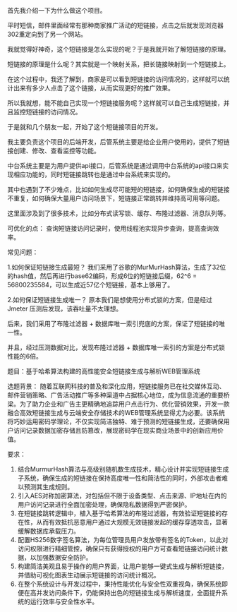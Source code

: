 首先我介绍一下为什么做这个项目。

平时短信，邮件里面经常有那种商家推广活动的短链接，点击之后就发现浏览器302重定向到了另一个网站。

我就觉得好神奇，这个短链接是怎么实现的呢？于是我就开始了解短链接的原理。

短链接的原理是什么呢？其实就是一个映射关系，把长链接映射到一个短链接上。

在这个过程中，我还了解到，商家是可以看到短链接的访问情况的，这样就可以统计出来有多少人点击了这个链接，从而实现更好的推广效果。

所以我就想，能不能自己实现一个短链接服务呢？这样就可以自己生成短链接，并且监控短链接的访问情况。

于是就和几个朋友一起，开始了这个短链接项目的开发。

我主要负责这个项目的后端开发，后管系统主要是给企业用户使用的，提供了短链接创建、修改、查看监控等功能。

中台系统主要是为用户提供api接口，后管系统是通过调用中台系统的api接口来实现相应功能的，同时短链接跳转也是通过中台系统来实现的。

其中也遇到了不少难点，比如如何生成尽可能短的短链接，如何确保生成的短链接不重复，如何确保大量用户访问场景下，短链接正常跳转并维持高可用等问题。

这里面涉及到了很多技术，比如分布式读写锁、缓存、布隆过滤器、消息队列等。

可优化的点：
查询短链接访问记录时，使用线程池实现异步查询，提高查询效率。

常见问题：

1.如何保证短链接生成最短？
我们采用了谷歌的MurMurHash算法，生成了32位的hash值，然后再进行base62编码，形成6位的短链接后缀，62^6 = 56800235584，可以生成近57亿个短链接，基本上够用了。

2.如何保证短链接生成唯一？
原本我们是想使用分布式锁的方案，但是经过 Jmeter 压测后发现，该吞吐量不太理想。

后来，我们采用了布隆过滤器 + 数据库唯一索引兜底的方案，保证了短链接的唯一性。

并且，经过压测数据对比，发现布隆过滤器 + 数据库唯一索引的方案是分布式锁性能的6倍。

题目：基于哈希算法构建的高性能安全短链接生成与解析WEB管理系统

选题背景：
随着互联网科技的普及和深化应用，短链接服务已在社交媒体互动、邮件营销策略、广告活动推广等多种渠道中占据核心地位，成为信息流通的重要桥梁。为了助力企业和广告主更精确地追踪用户点击行为、优化营销效果，开发一款融合高效短链接生成与云端安全存储技术的WEB管理系统显得尤为必要。该系统将巧妙运用密码学理论，不仅实现简洁独特、难于预测的短链接生成，还要确保用户访问记录数据加密存储且防篡改，展现密码学在现实商业场景中的创新应用价值。

要求：
1. 结合MurmurHash算法与高级别随机数生成技术，精心设计并实现短链接生成子系统，确保生成的短链接在保持高度唯一性和简洁性的同时，外部攻击者难以预测其生成规则。
2. 引入AES对称加密算法，对包括但不限于设备类型、点击来源、IP地址在内的用户访问记录进行全面加密处理，确保隐私数据得到严密保护。
3. 在短链接跳转逻辑中，植入基于哈希算法的布隆过滤器，有效验证短链接的存在性，从而有效抵抗恶意用户通过大规模无效链接发起的缓存穿透攻击，显著缓解数据库承载压力。
4. 配置HS256数字签名算法，为每位管理员用户发放带有签名的Token，以此对访问权限进行精细管控，确保只有获得授权的用户方可查看短链接访问统计数据，以加强数据安全防护。
5. 构建简洁美观且易于操作的用户界面，让用户能够一键式生成与解析短链接，并借助可视化图表生动展示短链接的访问统计概况。
6. 在整个系统设计与开发过程中，秉持性能优化与安全性双重视角，确保系统即便在高并发访问条件下，仍能保持出色的短链接生成与解析速度，全面提升系统的运行效率与安全性水平。
